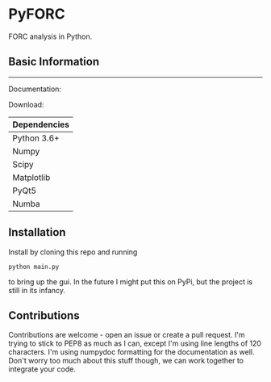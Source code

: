 # PyFORC
FORC analysis in Python.

## Basic Information
---
Documentation:

Download:

| Dependencies |
| --- |
| Python 3.6+ |
| Numpy |
| Scipy |
| Matplotlib |
| PyQt5 |
| Numba |

## Installation

Install by cloning this repo and running

`python main.py`

to bring up the gui. In the future I might put this on PyPi, but the project is still in its infancy.

## Contributions

Contributions are welcome - open an issue or create a pull request. I'm trying to stick to PEP8 as much as I can, except I'm using line lengths of 120 characters. I'm using numpydoc formatting for the documentation as well. Don't worry too much about this stuff though, we can work together to integrate your code.